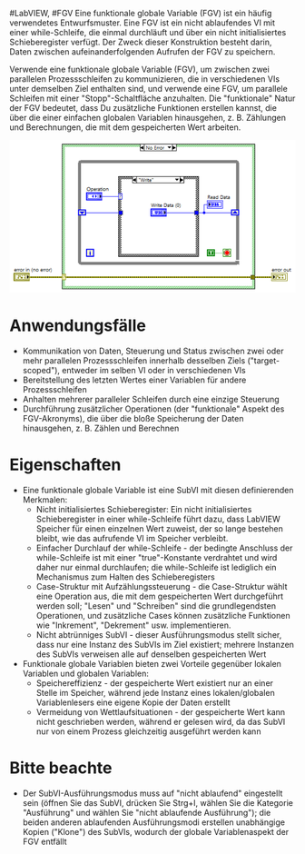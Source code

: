 #LabVIEW, #FGV
Eine funktionale globale Variable (FGV) ist ein häufig verwendetes Entwurfsmuster. Eine FGV ist ein nicht ablaufendes VI mit einer while-Schleife, die einmal durchläuft und über ein nicht initialisiertes Schieberegister verfügt. Der Zweck dieser Konstruktion besteht darin, Daten zwischen aufeinanderfolgenden Aufrufen der FGV zu speichern.

Verwende eine funktionale globale Variable (FGV), um zwischen zwei parallelen Prozessschleifen zu kommunizieren, die in verschiedenen VIs unter demselben Ziel enthalten sind, und verwende eine FGV, um parallele Schleifen mit einer "Stopp"-Schaltfläche anzuhalten. Die "funktionale" Natur der FGV bedeutet, dass Du zusätzliche Funktionen erstellen kannst, die über die einer einfachen globalen Variablen hinausgehen, z. B. Zählungen und Berechnungen, die mit dem gespeicherten Wert arbeiten.

![](rt_functional-global-variable.png)

# Anwendungsfälle

- Kommunikation von Daten, Steuerung und Status zwischen zwei oder mehr parallelen Prozessschleifen innerhalb desselben Ziels ("target-scoped"), entweder im selben VI oder in verschiedenen VIs 
- Bereitstellung des letzten Wertes einer Variablen für andere Prozessschleifen 
- Anhalten mehrerer paralleler Schleifen durch eine einzige Steuerung 
- Durchführung zusätzlicher Operationen (der "funktionale" Aspekt des FGV-Akronyms), die über die bloße Speicherung der Daten hinausgehen, z. B. Zählen und Berechnen
# Eigenschaften

- Eine funktionale globale Variable ist eine SubVI mit diesen definierenden Merkmalen:
	- Nicht initialisiertes Schieberegister: Ein nicht initialisiertes Schieberegister in einer while-Schleife führt dazu, dass LabVIEW Speicher für einen einzelnen Wert zuweist, der so lange bestehen bleibt, wie das aufrufende VI im Speicher verbleibt.
	- Einfacher Durchlauf der while-Schleife - der bedingte Anschluss der while-Schleife ist mit einer "true"-Konstante verdrahtet und wird daher nur einmal durchlaufen; die while-Schleife ist lediglich ein Mechanismus zum Halten des Schieberegisters
	- Case-Struktur mit Aufzählungssteuerung - die Case-Struktur wählt eine Operation aus, die mit dem gespeicherten Wert durchgeführt werden soll; "Lesen" und "Schreiben" sind die grundlegendsten Operationen, und zusätzliche Cases können zusätzliche Funktionen wie "Inkrement", "Dekrement" usw. implementieren.
	- Nicht abtrünniges SubVI - dieser Ausführungsmodus stellt sicher, dass nur eine Instanz des SubVIs im Ziel existiert; mehrere Instanzen des SubVIs verweisen alle auf denselben gespeicherten Wert
- Funktionale globale Variablen bieten zwei Vorteile gegenüber lokalen Variablen und globalen Variablen:
	- Speichereffizienz - der gespeicherte Wert existiert nur an einer Stelle im Speicher, während jede Instanz eines lokalen/globalen Variablenlesers eine eigene Kopie der Daten erstellt
	- Vermeidung von Wettlaufsituationen - der gespeicherte Wert kann nicht geschrieben werden, während er gelesen wird, da das SubVI nur von einem Prozess gleichzeitig ausgeführt werden kann
# Bitte beachte

- Der SubVI-Ausführungsmodus muss auf "nicht ablaufend" eingestellt sein (öffnen Sie das SubVI, drücken Sie Strg+I, wählen Sie die Kategorie "Ausführung" und wählen Sie "nicht ablaufende Ausführung"); die beiden anderen ablaufenden Ausführungsmodi erstellen unabhängige Kopien ("Klone") des SubVIs, wodurch der globale Variablenaspekt der FGV entfällt
